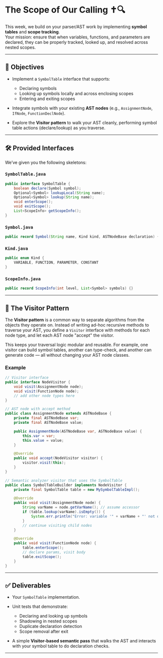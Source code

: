 
# The Scope of Our Calling ✝️🔍

This week, we build on your parser/AST work by implementing **symbol tables** and **scope tracking**.  
Your mission: ensure that when variables, functions, and parameters are declared, they can be properly tracked, looked up, and resolved across nested scopes.

---

## 🎯 Objectives

- Implement a `SymbolTable` interface that supports:
  - Declaring symbols
  - Looking up symbols locally and across enclosing scopes
  - Entering and exiting scopes

- Integrate symbols with your existing **AST nodes** (e.g., `AssignmentNode`, `IfNode`, `FunctionDeclNode`).

- Explore the **Visitor pattern** to walk your AST cleanly, performing symbol table actions (declare/lookup) as you traverse.

---

## 🛠 Provided Interfaces

We’ve given you the following skeletons:

### `SymbolTable.java`
```java
public interface SymbolTable {
    boolean declare(Symbol symbol);
    Optional<Symbol> lookupLocal(String name);
    Optional<Symbol> lookup(String name);
    void enterScope();
    void exitScope();
    List<ScopeInfo> getScopeInfo();
}
````

### `Symbol.java`

```java
public record Symbol(String name, Kind kind, ASTNodeBase declaration) {}
```

### `Kind.java`

```java
public enum Kind {
    VARIABLE, FUNCTION, PARAMETER, CONSTANT
}
```

### `ScopeInfo.java`

```java
public record ScopeInfo(int level, List<Symbol> symbols) {}
```

---

## 📖 The Visitor Pattern

The **Visitor pattern** is a common way to separate algorithms from the objects they operate on.
Instead of writing ad-hoc recursive methods to traverse your AST, you define a `Visitor` interface with methods for each node type, and let each AST node "accept" the visitor.

This keeps your traversal logic modular and reusable. For example, one visitor can build symbol tables, another can type-check, and another can generate code — all without changing your AST node classes.

### Example

```java
// Visitor interface
public interface NodeVisitor {
    void visit(AssignmentNode node);
    void visit(FunctionNode node);
    // add other node types here
}

// AST node with accept method
public class AssignmentNode extends ASTNodeBase {
    private final ASTNodeBase var;
    private final ASTNodeBase value;

    public AssignmentNode(ASTNodeBase var, ASTNodeBase value) {
        this.var = var;
        this.value = value;
    }

    @Override
    public void accept(NodeVisitor visitor) {
        visitor.visit(this);
    }
}

// Semantic analyzer visitor that uses the SymbolTable
public class SymbolTableBuilder implements NodeVisitor {
    private final SymbolTable table = new MySymbolTableImpl();

    @Override
    public void visit(AssignmentNode node) {
        String varName = node.getVarName(); // assume accessor
        if (table.lookup(varName).isEmpty()) {
            System.err.println("Error: variable '" + varName + "' not declared.");
        }
        // continue visiting child nodes
    }

    @Override
    public void visit(FunctionNode node) {
        table.enterScope();
        // declare params, visit body
        table.exitScope();
    }
}
```

---

## ✅ Deliverables

* Your `SymbolTable` implementation.
* Unit tests that demonstrate:

  * Declaring and looking up symbols
  * Shadowing in nested scopes
  * Duplicate declaration detection
  * Scope removal after exit
* A simple **Visitor-based semantic pass** that walks the AST and interacts with your symbol table to do declaration checks.

---

